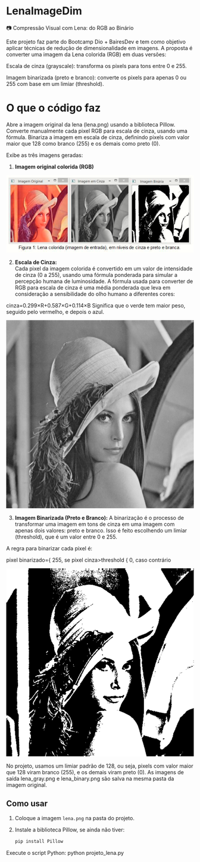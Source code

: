 # LenaImageDim

📷 Compressão Visual com Lena: do RGB ao Binário

Este projeto faz parte do Bootcamp Dio + BairesDev e tem como objetivo aplicar técnicas de redução de dimensionalidade em imagens. A proposta é converter uma imagem da Lena colorida (RGB) em duas versões:

Escala de cinza (grayscale): transforma os pixels para tons entre 0 e 255.

Imagem binarizada (preto e branco): converte os pixels para apenas 0 ou 255 com base em um limiar (threshold).

# O que o código faz
Abre a imagem original da lena (lena.png) usando a biblioteca Pillow.
Converte manualmente cada pixel RGB para escala de cinza, usando uma fórmula.
Binariza a imagem em escala de cinza, definindo pixels com valor maior que 128 como branco (255) e os demais como preto (0).

Exibe as três imagens geradas:
  
  1. **Imagem original colorida (RGB)**


  ![Lena](imagens/lena.png)


  2. **Escala de Cinza:**  
   Cada pixel da imagem colorida é convertido em um valor de intensidade de cinza (0 a 255), usando uma fórmula ponderada para simular a percepção humana de luminosidade. A fórmula usada para converter de RGB para escala de cinza é uma média ponderada que leva em   consideração a sensibilidade do olho humano a diferentes cores:

cinza=0.299×R+0.587×G+0.114×B
Significa que o verde tem maior peso, seguido pelo vermelho, e depois o azul.


  ![Lena_gray](imagens/lena_gray.png)


  3. **Imagem Binarizada (Preto e Branco):**
A binarização é o processo de transformar uma imagem em tons de cinza em uma imagem com apenas dois valores: preto e branco. Isso é feito escolhendo um limiar (threshold), que é um valor entre 0 e 255.

A regra para binarizar cada pixel é:

pixel binarizado={ 255, se pixel cinza>threshold
                 {   0, caso contrário
​

  ![Lena_binary](imagens/lena_binary.png)

No projeto, usamos um limiar padrão de 128, ou seja, pixels com valor maior que 128 viram branco (255), e os demais viram preto (0).
As imagens de saída lena_gray.png e lena_binary.png são salva na mesma pasta da imagem original.


## Como usar

1. Coloque a imagem `lena.png` na pasta do projeto.
2. Instale a biblioteca Pillow, se ainda não tiver:

   ```bash
   pip install Pillow

Execute o script Python:
python projeto_lena.py
  
